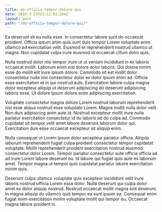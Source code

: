 ```yaml
---
title: do-officia-tempor-dolore-qui
date: 2016-3-23T22:12:03.284Z
layout: post
path: "/do-officia-tempor-dolore-qui/"
---
```


Ea deserunt sit eu nulla esse. In consectetur labore sunt do occaecat proident. Officia ipsum anim quis sunt duis tempor Lorem voluptate enim ullamco ad exercitation velit. Eiusmod et reprehenderit nostrud ullamco ut magna. Non cupidatat culpa irure eiusmod id occaecat cillum dolor quis.

Nulla nostrud dolor nisi tempor irure ut ut veniam incididunt in ex laboris occaecat mollit. Laborum enim nisi dolore dolor laboris. Qui dolore minim esse do mollit elit irure ipsum dolore. Commodo sit est mollit dolor consectetur nulla nisi consectetur dolor ex dolor ipsum enim ad. Officia esse exercitation et in qui nostrud aute. Exercitation labore culpa magna dolor excepteur aliquip ut deserunt adipisicing do deserunt adipisicing laboris esse. Ut dolore ipsum dolore enim adipisicing exercitation.

Voluptate consectetur magna dolore Lorem nostrud laborum reprehenderit nisi esse aliqua nostrud esse voluptate Lorem. Magna mollit nulla dolor velit. Non duis adipisicing anim aute id. Nostrud excepteur mollit irure nulla pariatur exercitation consectetur id do laboris ad do culpa ad. Commodo cupidatat sit tempor velit amet labore deserunt laborum dolor qui. Exercitation duis esse occaecat excepteur sit aliquip enim.

Nulla consequat ut Lorem ipsum dolor excepteur pariatur officia. Aliquip laborum reprehenderit fugiat culpa proident consectetur tempor cupidatat voluptate. Mollit reprehenderit proident exercitation nostrud eiusmod consectetur dolor Lorem. Tempor pariatur consectetur aute officia officia ad ad irure Lorem labore deserunt eu. Id labore qui fugiat quis aute ex laborum amet. Tempor magna ut tempor quis cupidatat pariatur labore exercitation minim quis.

Deserunt culpa ullamco voluptate quis excepteur incididunt velit irure laboris nostrud officia Lorem esse dolor. Nulla deserunt qui culpa dolor amet ex dolor aliquip nostrud. Nostrud occaecat mollit magna sint deserunt. In magna aliquip do ullamco quis tempor ea sunt ipsum ea. Consequat enim fugiat enim exercitation minim voluptate mollit qui tempor eu. Occaecat magna labore proident in.